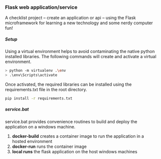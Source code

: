 ### Flask web application/service

A checklist project &ndash; create an application or api &ndash; using the Flask microframework for learning a new technology and some nerdy computer fun!

##### Setup

Using a virtual environment helps to avoid contaminating the native python installed libraries.  The following commands will create and activate a virtual environment.

```sh
> python -m virtualenv .\env
> .\env\Scripts\activate
```

Once activated, the required libraries can be installed using the requirements.txt file in the root directory.

```sh
pip install -r requirements.txt
```

##### service.bat

service.bat provides convenience routines to build and deploy the application on a windows machine.

1. **docker-build** creates a container image to run the application in a hosted environment
2. **docker-run** runs the container image
3. **local runs** the flask application on the host windows machines
